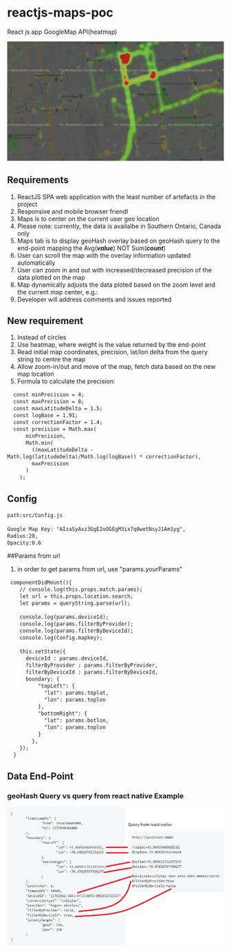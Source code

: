 # reactjs-maps-poc

React js app
GoogleMap API(heatmap) 

![](./media/sample-map.png)
## Requirements

1. ReactJS SPA web application with the least number of artefacts in the project
2. Responsive and mobile browser friendl
3. Maps is to center on the current user geo location
4. Please note: currently, the data is availalbe in Southern Ontario, Canada only
5. Maps tab is to display geoHash overlay based on geoHash query to the end-point mapping the Avg(***value***) NOT Sum(***count***)
6. User can scroll the map with the overlay information updated automatically
7. User can zoom in and out with increased/decreased precision of the data plotted on the map
8. Map dynamically adjusts the data ploted based on the zoom level and the current map center, e.g.:
9. Developer will address comments and issues reported

## New requirement

1. Instead of circles
1. Use heatmap, where weight is the value returned by the end-point
1. Read initial map coordinates, precision, lat/lon delta from the query string to centre the map
1. Allow zoom-in/out and move of the map, fetch data based on the new map location
1. Formula to calculate the precision:
```
  const minPrecision = 4;
  const maxPrecision = 8;
  const maxLatitudeDelta = 1.5;
  const logBase = 1.91;
  const correctionFactor = 1.4;
  const precision = Math.max(
      minPrecision,
      Math.min(
        ((maxLatitudeDelta - Math.log(latitudeDelta)/Math.log(logBase)) * correctionFactor),
        maxPrecision
      )
    );

```
## Config
```
path:src/Config.js

Google Map Key: "AIzaSyAxz3GgE2vOGEgM3ix7q0wotNsyJ1Am1yg",
Radius:20,
Opacity:0.6
```
##Params from url
1. in order to get params from url, use "params.yourParams"
```
 componentDidMount(){
    // console.log(this.props.match.params);
    let url = this.props.location.search;
    let params = queryString.parse(url);

    console.log(params.deviceId);
    console.log(params.filterByProvider);
    console.log(params.filterByDeviceId);
    console.log(Config.mapkey);

    this.setState({
      deviceId : params.deviceId,
      filterByProvider : params.filterByProvider,
      filterByDeviceId : params.filterByDeviceId,
      boundary: {
          "topLeft": {
            "lat": params.toplat,
            "lon": params.toplon
          },
          "bottomRight": {
            "lat": params.botlon,
            "lon": params.toplon
          }
        },
    });
  }
```
## Data End-Point

### geoHash Query vs query from react native Example
![](./media/1.png)
